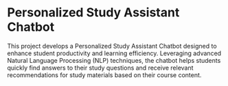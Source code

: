 # Personalized Study Assistant Chatbot
 This project develops a Personalized Study Assistant Chatbot designed to enhance student productivity and learning efficiency. Leveraging advanced Natural Language Processing (NLP) techniques, the chatbot helps students quickly find answers to their study questions and receive relevant recommendations for study materials based on their course content.
